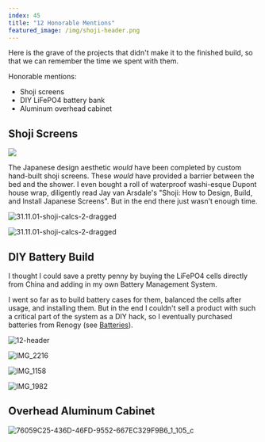 ```yaml
---
index: 45
title: "12 Honorable Mentions"
featured_image: /img/shoji-header.png
---
```


Here is the grave of the projects that didn't make it to the finished build, so that we can remember the time we spent with them.

Honorable mentions:
- Shoji screens
- DIY LiFePO4 battery bank 
- Aluminum overhead cabinet

## Shoji Screens

![](img/shoji-header.png)

The Japanese design aesthetic *would* have been completed by custom hand-built shoji screens. These *would* have provided a barrier between the bed and the shower. I even bought a roll of waterproof washi-esque Dupont house wrap, diligently read Jay van Arsdale's "Shoji: How to Design, Build, and Install Japanese Screens". But in the end there just wasn't enough time.

![31.11.01-shoji-calcs-2-dragged](img/31.11.01-shoji-calcs-2-dragged.jpg)

![31.11.01-shoji-calcs-2-dragged](img/31.11.01-shoji-calcs-2-dragged.jpg)

## DIY Battery Build

I thought I could save a pretty penny by buying the LiFePO4 cells directly from China and adding in my own Battery Management System. 

I went so far as to build battery cases for them, balanced the cells after usage, and installing them. But in the end I couldn't sell a product with such a critical part of the system as a DIY hack, so I eventually purchased batteries from Renogy (see [Batteries](Batteries)).

![12-header](img/12-header.png)

![IMG_2216](img/IMG_2216.jpg)

![IMG_1158](img/IMG_1158.jpg)

![IMG_1982](img/IMG_1982.jpg)

## Overhead Aluminum Cabinet

![76059C25-436D-46FD-9552-667EC329F9B6_1_105_c](img/76059C25-436D-46FD-9552-667EC329F9B6_1_105_c.jpeg)

